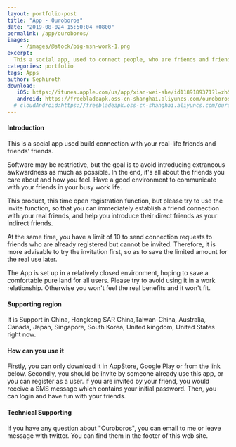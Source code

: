 ```yaml
---
layout: portfolio-post
title: "App - Ouroboros"
date: "2019-08-024 15:50:04 +0800"
permalink: /app/ouroboros/
images:
    - /images/@stock/big-msn-work-1.png
excerpt:
  This a social app, used to connect people, who are friends and friends' friends in real life.
categories: portfolio
tags: Apps
author: Sephiroth
download:
   iOS: https://itunes.apple.com/us/app/xian-wei-she/id1189189371?l=zh&ls=1&mt=8
   android: https://freebladeapk.oss-cn-shanghai.aliyuncs.com/ouroboros.apk
  # cloudAndroid:https://freebladeapk.oss-cn-shanghai.aliyuncs.com/ouroboros.apk
---
```


#### Introduction
This is a social app used build connection with your real-life friends and friends’ friends.

Software may be restrictive, but the goal is to avoid introducing extraneous awkwardness as much as possible. In the end, it's all about the friends you care about and how you feel. Have a good environment to communicate with your friends in your busy work life.

This product, this time open registration function, but please try to use the invite function, so that you can immediately establish a friend connection with your real friends, and help you introduce their direct friends as your indirect friends.

At the same time, you have a limit of 10 to send connection requests to friends who are already registered but cannot be invited. Therefore, it is more advisable to try the invitation first, so as to save the limited amount for the real use later.

The App is set up in a relatively closed environment, hoping to save a comfortable pure land for all users. Please try to avoid using it in a work relationship. Otherwise you won't feel the real benefits and it won't fit.

#### Supporting region
It is Support in China, Hongkong SAR China,Taiwan-China, Australia, Canada, Japan, Singapore, South Korea, United kingdom, United States right now.

#### How can you use it
Firstly, you can only download it in AppStore, Google Play or from the link below.
Secondly, you should be invite by someone already use this app, or you can register as a user.
if you are invited by your friend, you would receive a SMS message which contains your initial password.
Then, you can login and have fun with your friends.

#### Technical Supporting
If you have any question about "Ouroboros", you can email to me or leave message with twitter. You can find them in the footer of this web site.
